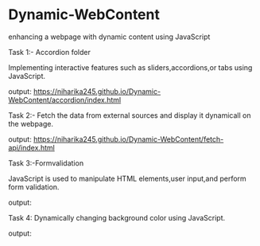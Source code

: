 # Dynamic-WebContent
enhancing a webpage with dynamic content using JavaScript

Task 1:- Accordion folder

Implementing interactive features such as sliders,accordions,or tabs using JavaScript.

output: https://niharika245.github.io/Dynamic-WebContent/accordion/index.html

Task 2:- Fetch the data from external sources and display it dynamicall on the webpage.

output: https://niharika245.github.io/Dynamic-WebContent/fetch-api/index.html

Task 3:-Formvalidation

JavaScript is used to manipulate HTML elements,user input,and perform form validation.


output:

Task 4: Dynamically changing background color using JavaScript.

output:
